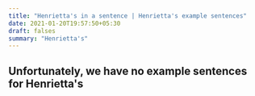 ```yaml
---
title: "Henrietta's in a sentence | Henrietta's example sentences"
date: 2021-01-20T19:57:50+05:30
draft: falses
summary: "Henrietta's"
---
```

## Unfortunately, we have no example sentences for Henrietta's                 
